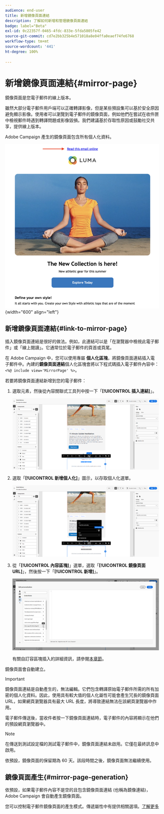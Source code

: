 ```yaml
---
audience: end-user
title: 新增鏡像頁面連結
description: 了解如何新增和管理鏡像頁面連結
badge: label="Beta"
exl-id: 0c22357f-0465-4fdc-833e-5fda5805fe42
source-git-commit: cd7e2bb325b4e571018a8e04ffa0eaef74fe6768
workflow-type: tm+mt
source-wordcount: '441'
ht-degree: 100%

---
```


# 新增鏡像頁面連結{#mirror-page}

鏡像頁面是您電子郵件的線上版本。

雖然大部分電子郵件用戶端可以正確轉譯影像，但是某些預設集可以基於安全原因避免顯示影像。使用者可以瀏覽到電子郵件的鏡像頁面，例如他們在嘗試在收件匣中檢視郵件時遇到轉譯問題或影像毀損。我們建議基於存取性原因或鼓勵社交共享，提供線上版本。

Adobe Campaign 產生的鏡像頁面包含所有個人化資料。

![鏡像連結範例](assets/mirror-page-link.png){width="600" align="left"}

## 新增鏡像頁面連結{#link-to-mirror-page}

插入鏡像頁面連結是很好的做法。例如，此連結可以是「在瀏覽器中檢視此電子郵件」或「線上閱讀」。它通常位於電子郵件的頁首或頁尾。

在 Adobe Campaign 中，您可以使用專屬 **個人化區塊**，將鏡像頁面連結插入電子郵件中。內建的&#x200B;**鏡像頁面連結**&#x200B;個人化區塊會將以下程式碼插入電子郵件內容中：`<%@ include view='MirrorPage' %>`。

若要將鏡像頁面連結新增到您的電子郵件：

1. 選取元素，然後從內容關聯式工具列中按一下「**[!UICONTROL 插入連結]**」。

   ![](assets/message-tracking-mirror-page.png)

1. 選取「**[!UICONTROL 新增個人化]**」圖示，以存取個人化選單。

   ![](assets/message-tracking-mirror-page_2.png)

1. 從「**[!UICONTROL 內容區塊]**」選單，選取「**[!UICONTROL 鏡像頁面 URL]**」，然後按一下「**[!UICONTROL 新增]**」。

   ![](assets/message-tracking-mirror-page_3.png)

   有關自訂容區塊插入的詳細資訊，請參閱[本章節](../personalization/personalize.md#personalize-emails)。

鏡像頁面會自動建立。

>[!IMPORTANT]
>
>鏡像頁面連結是自動產生的，無法編輯。它們包含轉譯原始電子郵件所需的所有加密的個人化資料。因此，使用具有較大值的個人化屬性可能會產生冗長的鏡像頁面 URL，如果網頁瀏覽器具有最大 URL 長度，將導致連結無法在該網頁瀏覽器中作用。

電子郵件傳送後，當收件者按一下鏡像頁面連結時，電子郵件的內容將顯示在他們的預設網頁瀏覽器中。

>[!NOTE]
>
>在傳送到測試設定檔的測試電子郵件中，鏡像頁面連結未啟用。它僅在最終訊息中啟用。

依預設，鏡像頁面的保留期為 60 天。該段時間之後，鏡像頁面無法繼續使用。


## 鏡像頁面產生{#mirror-page-generation}

依預設，如果電子郵件內容不是空的且包含鏡像頁面連結 (也稱為鏡像連結)，Adobe Campaign 會自動產生鏡像頁面。

您可以控制電子郵件鏡像頁面的產生模式。傳遞屬性中有提供相關選項。[了解更多](../advanced-settings/delivery-settings.md#mirror)
